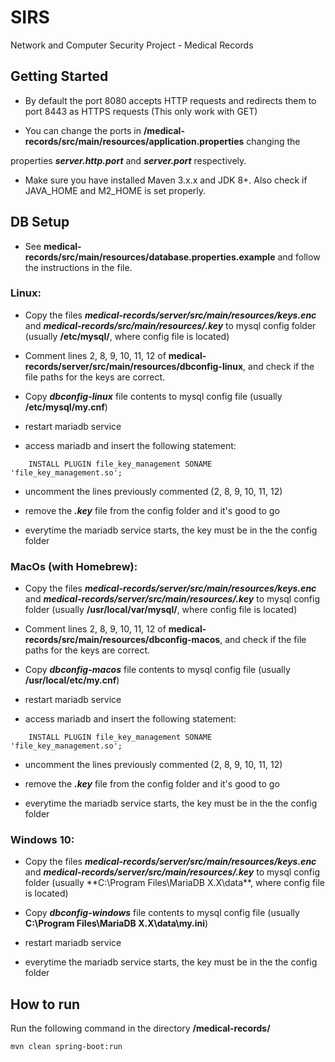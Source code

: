 # SIRS

Network and Computer Security Project - Medical Records

## Getting Started

- By default the port 8080 accepts HTTP requests and redirects them to port 8443 as HTTPS requests (This only work with GET)

- You can change the ports in **/medical-records/src/main/resources/application.properties** changing the

properties **_server.http.port_** and **_server.port_** respectively.

- Make sure you have installed Maven 3.x.x and JDK 8+. Also check if JAVA_HOME and M2_HOME is set properly.

## DB Setup

- See **medical-records/src/main/resources/database.properties.example** and follow the instructions in the file.

### Linux:

- Copy the files ***medical-records/server/src/main/resources/keys.enc*** and ***medical-records/src/main/resources/.key*** to mysql config folder (usually **/etc/mysql/**, where config file is located)

- Comment lines 2, 8, 9, 10, 11, 12 of **medical-records/server/src/main/resources/dbconfig-linux**, and check if the file paths for the keys are correct.

- Copy ***dbconfig-linux*** file contents to mysql config file (usually **/etc/mysql/my.cnf**)

- restart mariadb service

- access mariadb and insert the following statement:
```
	INSTALL PLUGIN file_key_management SONAME 'file_key_management.so';
```

- uncomment the lines previously commented (2, 8, 9, 10, 11, 12)

- remove the ***.key*** file from the config folder and it's good to go

- everytime the mariadb service starts, the key must be in the the config folder

### MacOs (with Homebrew):

- Copy the files ***medical-records/server/src/main/resources/keys.enc*** and ***medical-records/server/src/main/resources/.key*** to mysql config folder (usually **/usr/local/var/mysql/**, where config file is located)

- Comment lines 2, 8, 9, 10, 11, 12 of **medical-records/src/main/resources/dbconfig-macos**, and check if the file paths for the keys are correct.

- Copy ***dbconfig-macos*** file contents to mysql config file (usually **/usr/local/etc/my.cnf**)

- restart mariadb service

- access mariadb and insert the following statement:
```
	INSTALL PLUGIN file_key_management SONAME 'file_key_management.so';
```

- uncomment the lines previously commented (2, 8, 9, 10, 11, 12)

- remove the ***.key*** file from the config folder and it's good to go

- everytime the mariadb service starts, the key must be in the the config folder

### Windows 10:

- Copy the files ***medical-records/server/src/main/resources/keys.enc*** and ***medical-records/server/src/main/resources/.key*** 
to mysql config folder (usually **C:\Program Files\MariaDB X.X\data\**, where config file is located)

- Copy ***dbconfig-windows*** file contents to mysql config file (usually **C:\Program Files\MariaDB X.X\data\my.ini**)

- restart mariadb service

- everytime the mariadb service starts, the key must be in the the config folder

## How to run

Run the following command in the directory **/medical-records/**

```
mvn clean spring-boot:run
```